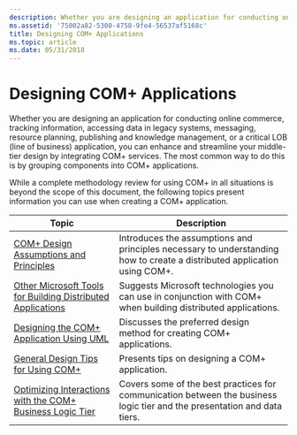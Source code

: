 ```yaml
---
description: Whether you are designing an application for conducting online commerce, tracking information, accessing data in legacy systems, messaging, resource planning, publishing and knowledge management, or a critical LOB (line of business) application, you can enhance and streamline your middle-tier design by integrating COM+ services. The most common way to do this is by grouping components into COM+ applications.
ms.assetid: '75002a82-5300-4758-9fe4-56537af5168c'
title: Designing COM+ Applications
ms.topic: article
ms.date: 05/31/2018
---
```


# Designing COM+ Applications

Whether you are designing an application for conducting online commerce, tracking information, accessing data in legacy systems, messaging, resource planning, publishing and knowledge management, or a critical LOB (line of business) application, you can enhance and streamline your middle-tier design by integrating COM+ services. The most common way to do this is by grouping components into COM+ applications.

While a complete methodology review for using COM+ in all situations is beyond the scope of this document, the following topics present information you can use when creating a COM+ application.



| Topic                                                                                                                                     | Description                                                                                                                         |
|-------------------------------------------------------------------------------------------------------------------------------------------|-------------------------------------------------------------------------------------------------------------------------------------|
| [COM+ Design Assumptions and Principles](com--design-assumptions-and-principles.md)<br/>                                           | Introduces the assumptions and principles necessary to understanding how to create a distributed application using COM+.<br/> |
| [Other Microsoft Tools for Building Distributed Applications](other-microsoft-tools-for-building-distributed-applications.md)<br/> | Suggests Microsoft technologies you can use in conjunction with COM+ when building distributed applications.<br/>             |
| [Designing the COM+ Application Using UML](designing-the-com--application-using-uml.md)<br/>                                       | Discusses the preferred design method for creating COM+ applications. <br/>                                                   |
| [General Design Tips for Using COM+](general-design-tips-for-using-com-.md)<br/>                                                   | Presents tips on designing a COM+ application. <br/>                                                                          |
| [Optimizing Interactions with the COM+ Business Logic Tier](optimizing-interactions-with-the-com--business-logic-tier.md)<br/>     | Covers some of the best practices for communication between the business logic tier and the presentation and data tiers.<br/> |



 

 

 




